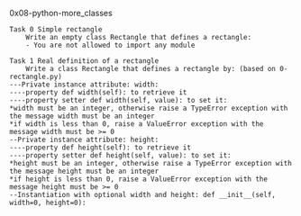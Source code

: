 0x08-python-more_classes

	Task 0 Simple rectangle
		Write an empty class Rectangle that defines a rectangle:
		- You are not allowed to import any module

	Task 1 Real definition of a rectangle
		Write a class Rectangle that defines a rectangle by: (based on 0-rectangle.py)
	---Private instance attribute: width:
	----property def width(self): to retrieve it
	----property setter def width(self, value): to set it:
	*width must be an integer, otherwise raise a TypeError exception with the message width must be an integer
	*if width is less than 0, raise a ValueError exception with the message width must be >= 0
	--Private instance attribute: height:
	----property def height(self): to retrieve it
	----property setter def height(self, value): to set it:
	*height must be an integer, otherwise raise a TypeError exception with the message height must be an integer
	*if height is less than 0, raise a ValueError exception with the message height must be >= 0
	--Instantiation with optional width and height: def __init__(self, width=0, height=0):
